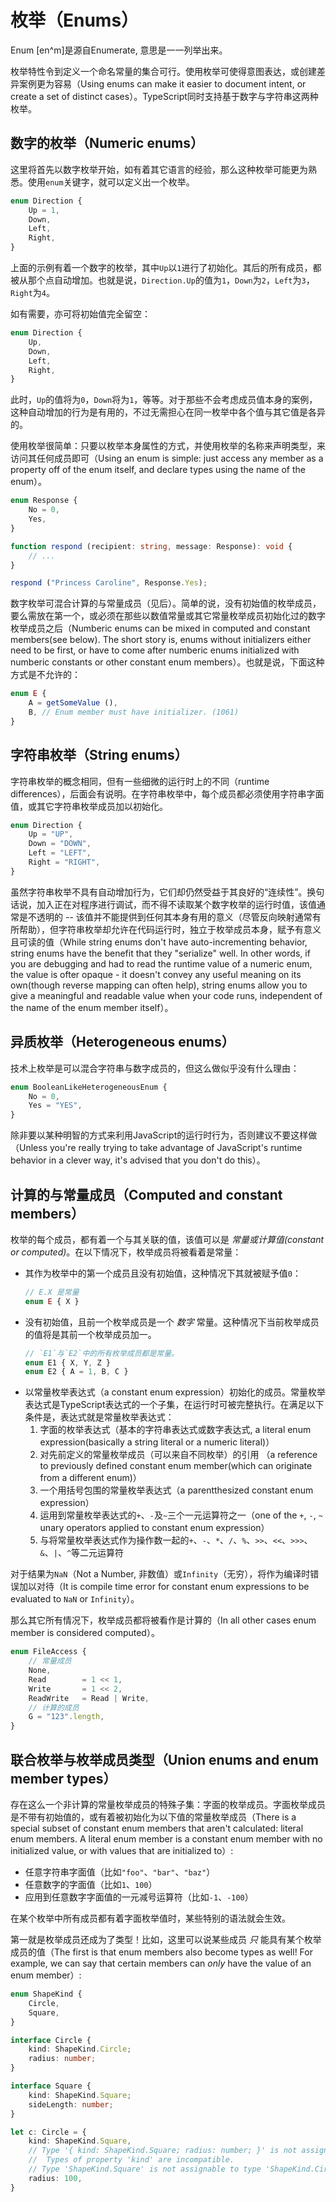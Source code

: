 # 枚举（Enums）

Enum [en^m]是源自Enumerate, 意思是一一列举出来。

枚举特性令到定义一个命名常量的集合可行。使用枚举可使得意图表达，或创建差异案例更为容易（Using enums can make it easier to document intent, or create a set of distinct cases）。TypeScript同时支持基于数字与字符串这两种枚举。

## 数字的枚举（Numeric enums）

这里将首先以数字枚举开始，如有着其它语言的经验，那么这种枚举可能更为熟悉。使用`enum`关键字，就可以定义出一个枚举。

```typescript
enum Direction {
    Up = 1,
    Down,
    Left,
    Right,
}
```

上面的示例有着一个数字的枚举，其中`Up`以`1`进行了初始化。其后的所有成员，都被从那个点自动增加。也就是说，`Direction.Up`的值为`1`，`Down`为`2`，`Left`为`3`，`Right`为`4`。

如有需要，亦可将初始值完全留空：

```typescript
enum Direction {
    Up,
    Down,
    Left,
    Right,
}
```

此时，`Up`的值将为`0`，`Down`将为`1`，等等。对于那些不会考虑成员值本身的案例，这种自动增加的行为是有用的，不过无需担心在同一枚举中各个值与其它值是各异的。

使用枚举很简单：只要以枚举本身属性的方式，并使用枚举的名称来声明类型，来访问其任何成员即可（Using an enum is simple: just access any member as a property off of the enum itself, and declare types using the name of the enum）。

```typescript
enum Response {
    No = 0,
    Yes,
}

function respond (recipient: string, message: Response): void {
    // ...
}

respond ("Princess Caroline", Response.Yes);
```

数字枚举可混合计算的与常量成员（见后）。简单的说，没有初始值的枚举成员，要么需放在第一个，或必须在那些以数值常量或其它常量枚举成员初始化过的数字枚举成员之后（Numberic enums can be mixed in computed and constant members(see below). The short story is, enums without initializers either need to be first, or have to come after numberic enums initialized with numberic constants or other constant enum members）。也就是说，下面这种方式是不允许的：

```typescript
enum E {
    A = getSomeValue (),
    B, // Enum member must have initializer. (1061)
}
```

## 字符串枚举（String enums）

字符串枚举的概念相同，但有一些细微的运行时上的不同（runtime differences），后面会有说明。在字符串枚举中，每个成员都必须使用字符串字面值，或其它字符串枚举成员加以初始化。

```typescript
enum Direction {
    Up = "UP",
    Down = "DOWN",
    Left = "LEFT",
    Right = "RIGHT",
}
```

虽然字符串枚举不具有自动增加行为，它们却仍然受益于其良好的“连续性”。换句话说，加入正在对程序进行调试，而不得不读取某个数字枚举的运行时值，该值通常是不透明的 -- 该值并不能提供到任何其本身有用的意义（尽管反向映射通常有所帮助），但字符串枚举却允许在代码运行时，独立于枚举成员本身，赋予有意义且可读的值（While string enums don't have auto-incrementing behavior, string enums have the benefit that they "serialize" well. In other words, if you are debugging and had to read the runtime value of a numeric enum, the value is ofter opaque - it doesn't convey any useful meaning on its own(though reverse mapping can often help), string enums allow you to give a meaningful and readable value when your code runs, independent of the name of the enum member itself）。

## 异质枚举（Heterogeneous enums）

技术上枚举是可以混合字符串与数字成员的，但这么做似乎没有什么理由：

```typescript
enum BooleanLikeHeterogeneousEnum {
    No = 0,
    Yes = "YES",
}
```

除非要以某种明智的方式来利用JavaScript的运行时行为，否则建议不要这样做（Unless you're really trying to take advantage of JavaScript's runtime behavior in a clever way, it's advised that you don't do this）。


## 计算的与常量成员（Computed and constant members）

枚举的每个成员，都有着一个与其关联的值，该值可以是 *常量或计算值(constant or computed)*。在以下情况下，枚举成员将被看着是常量：

- 其作为枚举中的第一个成员且没有初始值，这种情况下其就被赋予值`0`：

    ```typescript
    // E.X 是常量
    enum E { X }
    ```

- 没有初始值，且前一个枚举成员是一个 *数字* 常量。这种情况下当前枚举成员的值将是其前一个枚举成员加一。

    ```typescript
    // `E1`与`E2`中的所有枚举成员都是常量。
    enum E1 { X, Y, Z }
    enum E2 { A = 1, B, C }
    ```

+ 以常量枚举表达式（a constant enum expression）初始化的成员。常量枚举表达式是TypeScript表达式的一个子集，在运行时可被完整执行。在满足以下条件是，表达式就是常量枚举表达式：
    1. 字面的枚举表达式（基本的字符串表达式或数字表达式, a literal enum expression(basically a string literal or a numeric literal)）
    2. 对先前定义的常量枚举成员（可以来自不同枚举）的引用 （a reference to previously defined constant enum member(which can originate from a different enum)）
    3. 一个用括号包围的常量枚举表达式（a parentthesized constant enum expression）
    4. 运用到常量枚举表达式的`+`、`-`及`~`三个一元运算符之一（one of the `+`, `-`, `~` unary operators applied to constant enum expression）
    5. 与将常量枚举表达式作为操作数一起的`+`、`-`、`*`、`/`、`%`、`>>`、`<<`、`>>>`、`&`、`|`、`^`等二元运算符

对于结果为`NaN`（Not a Number, 非数值）或`Infinity`（无穷），将作为编译时错误加以对待（It is compile time error for constant enum expressions to be evaluated to `NaN` or `Infinity`）。

那么其它所有情况下，枚举成员都将被看作是计算的（In all other cases enum member is considered computed）。

```typescript
enum FileAccess {
    // 常量成员
    None,
    Read        = 1 << 1,
    Write       = 1 << 2,
    ReadWrite   = Read | Write,
    // 计算的成员
    G = "123".length,
}
```

## 联合枚举与枚举成员类型（Union enums and enum member types）

存在这么一个非计算的常量枚举成员的特殊子集：字面的枚举成员。字面枚举成员是不带有初始值的，或有着被初始化为以下值的常量枚举成员（There is a special subset of constant enum members that aren't calculated: literal enum members. A literal enum member is a constant enum member with no initialized value, or with values that are initialized to）:

- 任意字符串字面值（比如`"foo"`、`"bar"`、`"baz"`）
- 任意数字的字面值（比如`1`、`100`）
- 应用到任意数字字面值的一元减号运算符（比如`-1`、`-100`）

在某个枚举中所有成员都有着字面枚举值时，某些特别的语法就会生效。

第一就是枚举成员还成为了类型！比如，这里可以说某些成员 *只* 能具有某个枚举成员的值（The first is that enum members also become types as well! For example, we can say that certain members can *only* have the value of an enum member）:

```typescript
enum ShapeKind {
    Circle,
    Square,
}

interface Circle {
    kind: ShapeKind.Circle;
    radius: number;
}

interface Square {
    kind: ShapeKind.Square;
    sideLength: number;
}

let c: Circle = {
    kind: ShapeKind.Square,
    // Type '{ kind: ShapeKind.Square; radius: number; }' is not assignable to type 'Circle'.
    //  Types of property 'kind' are incompatible.
    // Type 'ShapeKind.Square' is not assignable to type 'ShapeKind.Circle'. (2322)
    radius: 100,
}
```


